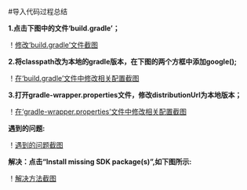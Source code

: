 #导入代码过程总结    

**1.点击下图中的文件‘build.gradle’；**   

！[修改‘build.gradle’文件截图](https://github.com/Tej-kk/2017118139_Android/raw/master/HelloWorld/images/图片1.png)   

**2.将classpath改为本地的gradle版本，在下图的两个方框中添加google();**   

！[在‘build.gradle’文件中修改相关配置截图](https://github.com/Tej-kk/2017118139_Android/raw/master/HelloWorld/images/图片2.png)   

**3.打开gradle-wrapper.properties文件，修改distributionUrl为本地版本；**   

！[在‘gradle-wrapper.properties’文件中修改相关配置截图](https://github.com/Tej-kk/2017118139_Android/raw/master/HelloWorld/images/图片3.png)   

**遇到的问题:**   

！[遇到的问题截图](https://github.com/Tej-kk/2017118139_Android/raw/master/HelloWorld/images/图片4.png)   

**解决：点击“Install missing SDK package(s)”,如下图所示:**   

！[解决方法截图](https://github.com/Tej-kk/2017118139_Android/raw/master/HelloWorld/images/图片5.png)
